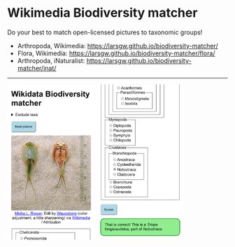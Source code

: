 # Wikimedia Biodiversity matcher

Do your best to match open-licensed pictures to taxonomic groups!

  - Arthropoda, Wikimedia: https://larsgw.github.io/biodiversity-matcher/
  - Flora, Wikimedia: https://larsgw.github.io/biodiversity-matcher/flora/
  - Arthropoda, iNaturalist: https://larsgw.github.io/biodiversity-matcher/inat/

---

<img src="screen_1.png" width=200 />
<img src="screen_2.png" width=200 />
